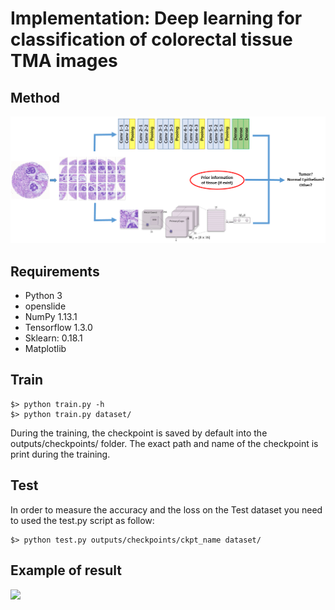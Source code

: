 # Implementation: Deep learning for classification of colorectal tissue TMA images 

## Method
<img src="Misc/Figure1.png"></img>

## Requirements
- Python 3
- openslide
- NumPy 1.13.1
- Tensorflow 1.3.0
- Sklearn: 0.18.1
- Matplotlib

   
## Train

    $> python train.py -h
    $> python train.py dataset/

During the training, the checkpoint is saved by default into the outputs/checkpoints/ folder. The exact path and name of the checkpoint is print during the training.

## Test

In order to measure the accuracy and the loss on the Test dataset you need to used the test.py script as follow:

    $> python test.py outputs/checkpoints/ckpt_name dataset/ 


## Example of result

<img src="Misc/demo.gif"></img>




